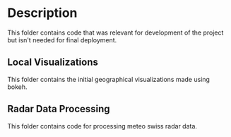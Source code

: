 # Description

This folder contains code that was relevant for development of the project but isn't needed for final deployment.

## Local Visualizations

This folder contains the initial geographical visualizations made using bokeh.

## Radar Data Processing

This folder contains code for processing meteo swiss radar data.